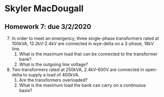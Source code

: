 # Skyler MacDougall

## Homework 7: due 3/2/2020

7. In order to meet an emergency, three single-phase transformers rated at 100kVA, 13.2kV-2.4kV are connected in wye-delta on a 3-phase, 18kV line.
    1. What is the maximum load that can be connected to the transformer bank?
    2. What is the outgoing line voltage?
8. Two transformers rated at 250kVA, 2.4kV-600V are connected in open-delta to supply a load of 400kVA.
    1. Are the transformers overloaded?
    2. What is the maximum load the bank can carry on a continuous basis?